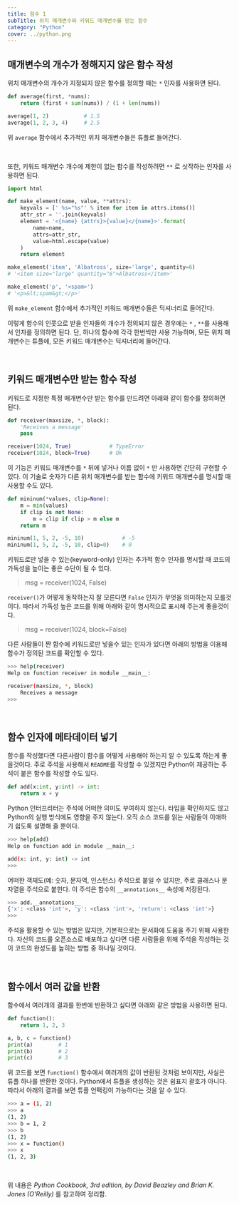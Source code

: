 ```yaml
---
title: 함수 1
subTitle: 위치 매개변수와 키워드 매개변수를 받는 함수
category: "Python"
cover: ../python.png
---
```


## 매개변수의 개수가 정해지지 않은 함수 작성
위치 매개변수의 개수가 지정되지 않은 함수를 정의할 때는 `*` 인자를 사용하면 된다.

```python
def average(first, *nums):
    return (first + sum(nums)) / (1 + len(nums))

average(1, 2)           # 1.5
average(1, 2, 3, 4)     # 2.5
```
위 `average` 함수에서 추가적인 위치 매개변수들은 튜플로 들어간다.

<br>

또한, 키워드 매개변수 개수에 제한이 없는 함수를 작성하려면 `**` 로 싯작하는 인자를 사용하면 된다.
```python
import html

def make_element(name, value, **attrs):
    keyvals = [' %s="%s"' % item for item in attrs.items()]
    attr_str = ''.join(keyvals)
    element = '<{name} {attrs}>{value}</{name}>'.format(
        name=name,
        attrs=attr_str,
        value=html.escape(value)
    )
    return element

make_element('item', 'Albatross', size='large', quantity=6)
# '<item size="large" quantity="6">Albatross</item>'

make_element('p', '<spam>')
# '<p>&lt;spam&gt;</p>'
```
위 `make_element` 함수에서 추가적인 키워드 매개변수들은 딕셔너리로 들어간다.

이렇게 함수의 인풋으로 받을 인자들의 개수가 정의되지 않은 경우에는 `*` , `**`를 사용해서 인자를 정의하면 된다. 단, 하나의 함수에 각각 한번씩만 사용 가능하며, 모든 위치 매개변수는 튜플에, 모든 키워드 매개변수는 딕셔너리에 들어간다.

<br>

## 키워드 매개변수만 받는 함수 작성
키워드로 지정한 특정 매개변수만 받는 함수를 만드려면 아래와 같이 함수를 정의하면 된다.

```python
def receiver(maxsize, *, block):
    'Receives a message'
    pass

receiver(1024, True)            # TypeError
receiver(1024, block=True)      # Ok
```
이 기능은 키워드 매개변수를 `*` 뒤에 넣거나 이름 없이 `*` 만 사용하면 간단히 구현할 수 있다. 이 기술로 숫자가 다른 위치 매개변수를 받는 함수에 키워드 매개변수를 명시할 때 사용할 수도 있다.
```python
def mininum(*values, clip=None):
    m = min(values)
    if clip is not None:
        m = clip if clip > m else m
    return m

mininum(1, 5, 2, -5, 10)            # -5
mininum(1, 5, 2, -5, 10, clip=0)    # 0
```

키워드로만 넣을 수 있는(keyword-only) 인자는 추가적 함수 인자를 명시할 때 코드의 가독성을 높이는 좋은 수단이 될 수 있다.
> msg = receiver(1024, False)

`receiver()`가 어떻게 동작하는지 잘 모른다면 `False` 인자가 무엇을 의미하는지 모를것이다. 따라서 가독성 높은 코드를 위해 아래와 같이 명시적으로 표시해 주는게 좋을것이다.
> msg = receiver(1024, block=False)

다른 사람들이 짠 함수에 키워드로만 넣을수 있는 인자가 있다면 아래의 방법을 이용해 함수가 정의된 코드를 확인할 수 있다.
```bash
>>> help(receiver)
Help on function receiver in module __main__:

receiver(maxsize, *, block)
    Receives a message
>>>
```

<br>

## 함수 인자에 메타데이터 넣기
함수를 작성했다면 다른사람이 함수를 어떻게 사용해야 하는지 알 수 있도록 하는게 좋을것이다. 주로 주석을 사용해서 `README`를 작성할 수 있겠지만 Python이 제공하는 주석이 붙은 함수를 작성할 수도 있다.
```python
def add(x:int, y:int) -> int:
    return x + y
```
Python 인터프리터는 주석에 어떠한 의미도 부여하지 않는다. 타입을 확인하지도 않고 Python의 실행 방식에도 영향을 주지 않는다. 오직 소스 코드를 읽는 사람들이 이애하기 쉽도록 설명해 줄 뿐이다.
```bash
>>> help(add)
Help on function add in module __main__:

add(x: int, y: int) -> int
>>>
```
어떠한 객체도(예: 숫자, 문자역, 인스턴스) 주석으로 붙일 수 있지만, 주로 클래스나 문자열을 주석으로 붙힌다. 이 주석은 함수의 `__annotations__` 속성에 저장된다.
```bash
>>> add.__annotations__
{'x': <class 'int'>, 'y': <class 'int'>, 'return': <class 'int'>}
>>>
```
주석을 활용할 수 있는 방법은 많지만, 기본적으로는 문서화에 도움을 주기 위해 사용한다. 자신의 코드를 오픈소스로 배포하고 싶다면 다른 사람들을 위해 주석을 작성하는 것이 코드의 완성도를 높히는 방법 중 하나일 것이다.

<br>

## 함수에서 여러 값을 반환
함수에서 여러개의 결과를 한번에 반환하고 싶다면 아래와 같은 방법을 사용하면 된다.
```python
def function():
    return 1, 2, 3

a, b, c = function()
print(a)        # 1
print(b)        # 2
print(c)        # 3
```
위 코드를 보면 `function()` 함수에서 여러개의 값이 반환된 것처럼 보이지만, 사실은 튜플 하나를 반환한 것이다. Python에서 튜플을 생성하는 것은 쉼표지 괄호가 아니다. 따라서 아래의 결과를 보면 튜플 언팩킹이 가능하다는 것을 알 수 있다.
```bash
>>> a = (1, 2)
>>> a
(1, 2)
>>> b = 1, 2
>>> b
(1, 2)
>>> x = function()
>>> x
(1, 2, 3)
```

<br>

위 내용은 *Python Cookbook, 3rd edition, by David Beazley and Brian K. Jones (O'Reilly)* 를 참고하여 정리함.